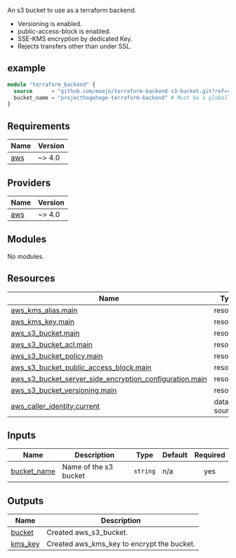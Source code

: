 An s3 bucket to use as a terraform backend.

- Versioning is enabled.
- public-access-block is enabled.
- SSE-KMS encryption by dedicated Key.
- Rejects transfers other than under SSL.

## example

```tf
module "terraform_backend" {
  source      = "github.com/moajo/terraform-backend-s3-bucket.git?ref=v1.0.0"
  bucket_name = "projecthogehoge-terraform-backend" # Must be a globally unique bucket name
}
```

<!-- BEGIN_TF_DOCS -->

## Requirements

| Name                                                   | Version |
| ------------------------------------------------------ | ------- |
| <a name="requirement_aws"></a> [aws](#requirement_aws) | ~> 4.0  |

## Providers

| Name                                             | Version |
| ------------------------------------------------ | ------- |
| <a name="provider_aws"></a> [aws](#provider_aws) | ~> 4.0  |

## Modules

No modules.

## Resources

| Name                                                                                                                                                                                  | Type        |
| ------------------------------------------------------------------------------------------------------------------------------------------------------------------------------------- | ----------- |
| [aws_kms_alias.main](https://registry.terraform.io/providers/hashicorp/aws/latest/docs/resources/kms_alias)                                                                           | resource    |
| [aws_kms_key.main](https://registry.terraform.io/providers/hashicorp/aws/latest/docs/resources/kms_key)                                                                               | resource    |
| [aws_s3_bucket.main](https://registry.terraform.io/providers/hashicorp/aws/latest/docs/resources/s3_bucket)                                                                           | resource    |
| [aws_s3_bucket_acl.main](https://registry.terraform.io/providers/hashicorp/aws/latest/docs/resources/s3_bucket_acl)                                                                   | resource    |
| [aws_s3_bucket_policy.main](https://registry.terraform.io/providers/hashicorp/aws/latest/docs/resources/s3_bucket_policy)                                                             | resource    |
| [aws_s3_bucket_public_access_block.main](https://registry.terraform.io/providers/hashicorp/aws/latest/docs/resources/s3_bucket_public_access_block)                                   | resource    |
| [aws_s3_bucket_server_side_encryption_configuration.main](https://registry.terraform.io/providers/hashicorp/aws/latest/docs/resources/s3_bucket_server_side_encryption_configuration) | resource    |
| [aws_s3_bucket_versioning.main](https://registry.terraform.io/providers/hashicorp/aws/latest/docs/resources/s3_bucket_versioning)                                                     | resource    |
| [aws_caller_identity.current](https://registry.terraform.io/providers/hashicorp/aws/latest/docs/data-sources/caller_identity)                                                         | data source |

## Inputs

| Name                                                               | Description           | Type     | Default | Required |
| ------------------------------------------------------------------ | --------------------- | -------- | ------- | :------: |
| <a name="input_bucket_name"></a> [bucket_name](#input_bucket_name) | Name of the s3 bucket | `string` | n/a     |   yes    |

## Outputs

| Name                                                     | Description                                |
| -------------------------------------------------------- | ------------------------------------------ |
| <a name="output_bucket"></a> [bucket](#output_bucket)    | Created aws_s3_bucket.                     |
| <a name="output_kms_key"></a> [kms_key](#output_kms_key) | Created aws_kms_key to encrypt the bucket. |

<!-- END_TF_DOCS -->
